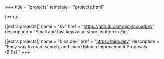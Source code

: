 +++
title = "projects"
template = "projects.html"

[extra]

[[extra.projects]]
name = "kv"
href = "https://github.com/nickmonad/kv"
description = "Small and fast key/value store, written in Zig."

[[extra.projects]]
name = "bips.dev"
href = "https://bips.dev"
description = "Easy way to read, search, and share Bitcoin Improvement Proposals (BIPs)."
+++
